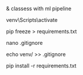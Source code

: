 
& classess with ml pipeline 

venv\Scripts\activate

pip freeze > requirements.txt

nano .gitignore

echo venv/ >> .gitignore

pip install -r requirements.txt
